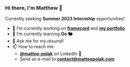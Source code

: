 ### Hi there, I'm Matthew 👋

Currently seeking **Summer 2023 Internship** opportunities!

- 🔭 I’m currently working on **[framecord](https://github.com/matteopolak/framecord)** and **[my portfolio](https://matteopolak.com)**
- 🌱 I’m currently learning **Go 🐿️**
- 💬 Ask me for my résumé!
- 📫 How to reach me:
	- **[@matteo-polak](https://linkedin.com/in/matteo-polak)** on LinkedIn 💼
	- Send an e-mail to **[contact@matteopolak.com](mailto:contact@matteopolak.com)**